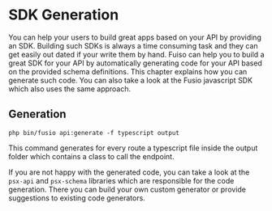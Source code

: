 
# SDK Generation

You can help your users to build great apps based on your API by providing an SDK. Building such SDKs is always a time
consuming task and they can get easily out dated if your write them by hand. Fuiso can help you to build a great SDK for
your API by automatically generating code for your API based on the provided schema definitions. This chapter explains
how you can generate such code. You can also take a look at the Fusio javascript SDK which also uses the same approach.

## Generation

```
php bin/fusio api:generate -f typescript output
```

This command generates for every route a typescript file inside the output folder which contains a class to call the
endpoint.

If you are not happy with the generated code, you can take a look at the `psx-api` and `psx-schema` libraries which are
responsible for the code generation. There you can build your own custom generator or provide suggestions to existing
code generators.
